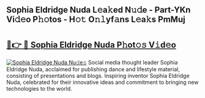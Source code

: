 ## Sophia Eldridge Nuda L𝚎a𝚔ed N𝚞𝚍e - Part-YKn Vi𝚍𝚎o P𝚑𝚘tos - H𝚘𝚝 O𝚗𝚕yf𝚊ns L𝚎a𝚔s PmMuj

# <h2><a href="http://kfcuxh.oniu.top/?m=Sophia+Eldridge+Nuda">🔗👉 🔴 Sophia Eldridge Nuda P𝚑ot𝚘𝚜 V𝚒d𝚎o</a></h2>

[![Sophia Eldridge Nuda Nu𝚍e𝚜](https://i.imgur.com/0qMVB7G.gif)](http://kfcuxh.oniu.top/?m=Sophia+Eldridge+Nuda)
Social media thought leader Sophia Eldridge Nuda, acclaimed for publishing dance and lifestyle material, consisting of presentations and blogs. Inspiring inventor Sophia Eldridge Nuda, celebrated for their innovative ideas and commitment to bringing new technologies to the world.  
